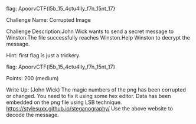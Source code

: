 flag: ApoorvCTF{l5b_15_4ctu4lly_f7n_15nt_17}

Challenge Name: Corrupted Image

Challenge Description:John Wick wants to send a secret message to Winston.The file successfully reaches Winston.Help Winston to decrypt the message. 


Hint: first flag is just a trickery.


flag: ApoorvCTF{l5b_15_4ctu4lly_f7n_15nt_17}

Points:  200 (medium)

Write Up: 
(John Wick) The magic numbers of the png has been corrupted or changed. You need to fix it using some hex editor. Data has been embedded on the png file using LSB technique.
https://stylesuxx.github.io/steganography/
Use the above website to decode the message.
